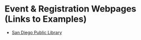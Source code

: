 #  Event & Registration Webpages (Links to Examples)

- [San Diego Public Library](https://sandiego.librarymarket.com/connect-open-data-2)


